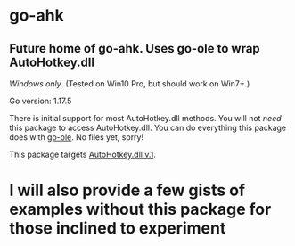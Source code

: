 # go-ahk
## Future home of go-ahk. Uses go-ole to wrap AutoHotkey.dll ##

*Windows only*. (Tested on Win10 Pro, but should work on Win7+.) 

Go version: 1.17.5

There is initial support for most AutoHotkey.dll methods.
You will not *need* this package to access AutoHotkey.dll. You can do everything this package does with [go-ole](https://github.com/go-ole/go-ole). No files yet, sorry!

This package targets [AutoHotkey.dll v.1](https://github.com/HotKeyIt/ahkdll-v1-release/archive/master.zip).

# I will also provide a few gists of examples without this package for those inclined to experiment #

